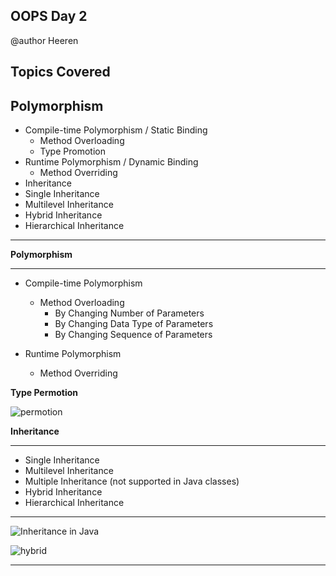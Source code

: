 ## OOPS Day 2

 @author Heeren

 **Topics Covered**
--------------
Polymorphism
---

-   Compile-time Polymorphism / Static Binding
    -   Method Overloading
    -   Type Promotion
-   Runtime Polymorphism / Dynamic Binding
    -   Method Overriding
-   Inheritance
-   Single Inheritance
-   Multilevel Inheritance
-   Hybrid Inheritance
-   Hierarchical Inheritance
    
--------------

**Polymorphism**

---

-   Compile-time Polymorphism

    -   Method Overloading
        -   By Changing Number of Parameters
        -   By Changing Data Type of Parameters
        -   By Changing Sequence of Parameters
-   Runtime Polymorphism

    -   Method Overriding
   
**Type Permotion**
       
 ![permotion](https://github.com/codewithheeren/Java/assets/87074236/6d408c52-9d14-4bc6-8a55-c95889cd504d)

**Inheritance**

---

-   Single Inheritance
-   Multilevel Inheritance
-   Multiple Inheritance (not supported in Java classes)
-   Hybrid Inheritance
-   Hierarchical Inheritance
---
![Inheritance in Java](https://github.com/codewithheeren/Java/assets/87074236/3a7e2996-eb79-4ecd-b929-1867c3d25926)

![hybrid](https://github.com/codewithheeren/Java/assets/87074236/d00fe305-309a-4933-8237-75ae6d9a56b6)

---


